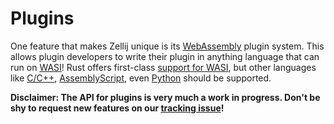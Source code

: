 # Plugins

One feature that makes Zellij unique is its [WebAssembly][wasm] plugin system. This allows plugin developers to write their plugin in anything language that can run on [WASI][wasi]! Rust offers first-class [support for WASI][rust], but other languages like [C/C++][c], [AssemblyScript][asmscript], even [Python][python] should be supported.

**Disclaimer: The API for plugins is very much a work in progress. Don't be shy to request new features on our [tracking issue][pluginapi]!**

[wasm]: https://webassembly.org/
[wasi]: https://wasi.dev/
[rust]: https://github.com/bytecodealliance/wasmtime/blob/main/docs/WASI-tutorial.md#from-rust
[c]: https://github.com/bytecodealliance/wasmtime/blob/main/docs/WASI-tutorial.md#from-c
[asmscript]: https://wasmbyexample.dev/examples/wasi-hello-world/wasi-hello-world.assemblyscript.en-us.html
[python]: https://wapm.io/package/rustpython
[pluginapi]: https://github.com/zellij-org/zellij/issues/280